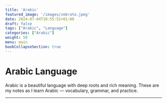 ```yaml
---
title: 'Arabic'
featured_image: '/images/zebrato.jpeg'
date: 2024-07-04T10:55:52+01:00
draft: false
tags: ["Arabic", "Language"]
categories: ["Arabic"]
weight: 50
menu: main
bookCollapseSection: true
---
```


# Arabic Language

Arabic is a beautiful language with deep roots and rich meaning.
These are my notes as I learn Arabic — vocabulary, grammar, and practice.

---
